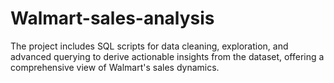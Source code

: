 # Walmart-sales-analysis
The project includes SQL scripts for data cleaning, exploration, and advanced querying to derive actionable insights from the dataset, offering a comprehensive view of Walmart's sales dynamics.
